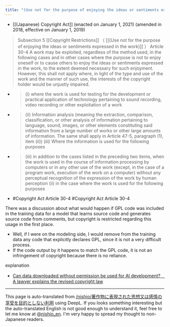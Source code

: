 ```yaml
---
title: "(Use not for the purpose of enjoying the ideas or sentiments expressed in the work)"
---
```


- [[(Japanese) Copyright Act]] (enacted on January 1, 2021) (amended in 2018, effective on January 1, 2019)
> Subsection 5 [[Copyright Restrictions]]
> （ [[(Use not for the purpose of enjoying the ideas or sentiments expressed in the work)]] ）
>  Article 30-4 A work may be exploited, regardless of the method used, in the following cases and in other cases where the purpose is not to enjoy oneself or to cause others to enjoy the ideas or sentiments expressed in the work, to the extent deemed necessary for such enjoyment. However, this shall not apply where, in light of the type and use of the work and the manner of such use, the interests of the copyright holder would be unjustly impaired.
- >  (i) where the work is used for testing for the development or practical application of technology pertaining to sound recording, video recording or other exploitation of a work
- >  (ii) Information analysis (meaning the extraction, comparison, classification, or other analysis of information pertaining to language, sound, images, or other elements constituting said information from a large number of works or other large amounts of information. The same shall apply in Article 47-5, paragraph (1), item (ii)) (iii) Where the information is used for the following purposes
- >  (iii) in addition to the cases listed in the preceding two items, when the work is used in the course of information processing by computers or in any other use of the work (except, in the case of a program work, execution of the work on a computer) without any perceptual recognition of the expression of the work by human perception (ii) in the case where the work is used for the following purposes
- #Copyright Act Article 30-4 #Copyright Act Article 30-4


There was a discussion about what would happen if GPL code was included in the training data for a model that learns source code and generates source code from comments, but copyright is restricted regarding this usage in the first place.
- Well, if I were on the modeling side, I would remove from the training data any code that explicitly declares GPL, since it is not a very difficult process.
- If the code output by it happens to match the GPL code, it is not an infringement of copyright because there is no reliance.

explanation
- [Can data downloaded without permission be used for AI development?　A lawyer explains the revised copyright law](https://atmarkit.itmedia.co.jp/ait/articles/1903/27/news013.html)

---
This page is auto-translated from [/nishio/著作物に表現された思想又は感情の享受を目的としない利用](https://scrapbox.io/nishio/著作物に表現された思想又は感情の享受を目的としない利用) using DeepL. If you looks something interesting but the auto-translated English is not good enough to understand it, feel free to let me know at [@nishio_en](https://twitter.com/nishio_en). I'm very happy to spread my thought to non-Japanese readers.
